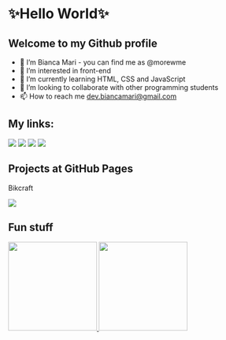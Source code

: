 # ✨Hello World✨
## Welcome to my Github profile

- 👋 I’m Bianca Mari - you can find me as @morewme
- 👀 I’m interested in front-end
- 🌱 I’m currently learning HTML, CSS and JavaScript          
- 💞️ I’m looking to collaborate with other programming students
- 📫 How to reach me dev.biancamari@gmail.com

## My links:

<div>
<a href="https://twitter.com/devbiancamari" target="_blank"><img src="https://img.shields.io/badge/-Twitter-%230077B5?style=for-the-badge&logo=twitter&logoColor=white"></a>
<a href="https://www.twitch.tv/morewme" target="_blank"><img src="https://img.shields.io/badge/Twitch-9146FF?style=for-the-badge&logo=twitch&logoColor=white" target="_blank"></a>
<a href = "mailto:dev.biancamari@gmail.com"><img src="https://img.shields.io/badge/Gmail-D14836?style=for-the-badge&logo=gmail&logoColor=white" target="_blank"></a>
<a href="https://www.linkedin.com/in/devbiancamari" target="_blank"><img src="https://img.shields.io/badge/-LinkedIn-%230077B5?style=for-the-badge&logo=linkedin&logoColor=white" target="_blank"></a>   
</div>

## Projects at GitHub Pages
<div>
  <a href"https://morewme.github.io/bikcraft-main/"><p> Bikcraft</p><img src="https://cdn.jsdelivr.net/gh/devicons/devicon/icons/github/github-original.svg" /></a>
</div>

## Fun stuff
<div>
<a href="https://github.com/morewme">
<img height="180em" src="https://github-readme-stats.vercel.app/api/top-langs/?username=morewme&layout=compact&langs_count=7&theme=dracula"/>
<img height="180em" src="https://github-readme-stats.vercel.app/api?username=morewme&show_icons=true&theme=dracula&include_all_commits=true&count_private=true"/>
</div>
  

